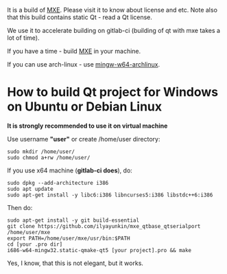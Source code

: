 It is a build of [MXE](https://github.com/mxe/mxe). Please visit it to know about license and etc. Note also that this build contains static Qt - read a Qt license.

We use it to accelerate building on gitlab-ci (building of qt with mxe takes a lot of time).

If you have a time - build [MXE](https://github.com/mxe/mxe) in your machine.

If you can use arch-linux - use [mingw-w64-archlinux](https://sourceforge.net/projects/mingw-w64-archlinux/).

# How to build Qt project for Windows on Ubuntu or Debian Linux

**It is strongly recommended to use it on virtual machine**

Use username **"user"** or create /home/user directory:
```
sudo mkdir /home/user/
sudo chmod a+rw /home/user/
```

If you use x64 machine (**gitlab-ci does**), do:
```
sudo dpkg --add-architecture i386
sudo apt update
sudo apt-get install -y libc6:i386 libncurses5:i386 libstdc++6:i386
```

Then do:
```
sudo apt-get install -y git build-essential
git clone https://github.com/ilyayunkin/mxe_qtbase_qtserialport /home/user/mxe
export PATH=/home/user/mxe/usr/bin:$PATH
cd [your .pro dir]
i686-w64-mingw32.static-qmake-qt5 [your project].pro && make
```

Yes, I know, that this is not elegant, but it works.
